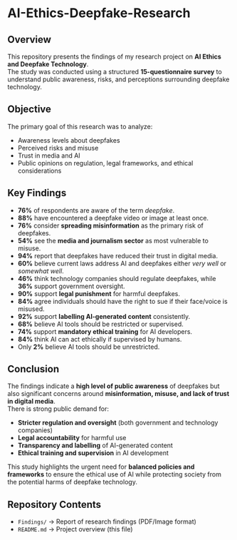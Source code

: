 # AI-Ethics-Deepfake-Research
## Overview
This repository presents the findings of my research project on **AI Ethics and Deepfake Technology**.  
The study was conducted using a structured **15-questionnaire survey** to understand public awareness, risks, and perceptions surrounding deepfake technology.  

## Objective
The primary goal of this research was to analyze:
- Awareness levels about deepfakes
- Perceived risks and misuse
- Trust in media and AI
- Public opinions on regulation, legal frameworks, and ethical considerations

## Key Findings
- **76%** of respondents are aware of the term *deepfake*.  
- **88%** have encountered a deepfake video or image at least once.  
- **76%** consider **spreading misinformation** as the primary risk of deepfakes.  
- **54%** see the **media and journalism sector** as most vulnerable to misuse.  
- **94%** report that deepfakes have reduced their trust in digital media.  
- **60%** believe current laws address AI and deepfakes either *very well* or *somewhat well*.  
- **46%** think technology companies should regulate deepfakes, while **36%** support government oversight.  
- **90%** support **legal punishment** for harmful deepfakes.  
- **84%** agree individuals should have the right to sue if their face/voice is misused.  
- **92%** support **labelling AI-generated content** consistently.  
- **68%** believe AI tools should be restricted or supervised.  
- **74%** support **mandatory ethical training** for AI developers.  
- **84%** think AI can act ethically if supervised by humans.  
- Only **2%** believe AI tools should be unrestricted.  

## Conclusion
The findings indicate a **high level of public awareness** of deepfakes but also significant concerns around **misinformation, misuse, and lack of trust in digital media**.  
There is strong public demand for:
- **Stricter regulation and oversight** (both government and technology companies)  
- **Legal accountability** for harmful use  
- **Transparency and labelling** of AI-generated content  
- **Ethical training and supervision** in AI development  

This study highlights the urgent need for **balanced policies and frameworks** to ensure the ethical use of AI while protecting society from the potential harms of deepfake technology.  

## Repository Contents
- `Findings/` → Report of research findings (PDF/Image format)  
- `README.md` → Project overview (this file)  
